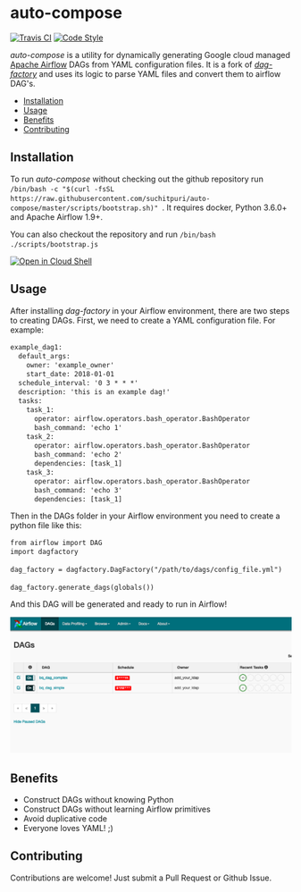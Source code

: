 # auto-compose

[![Travis CI](https://img.shields.io/travis/ajbosco/dag-factory.svg?style=flat-square)](https://travis-ci.com/suchitpuri/auto-compose)
[![Code Style](https://img.shields.io/badge/code%20style-black-000000.svg?style=flat-square)](https://github.com/ambv/black)

*auto-compose* is a utility for dynamically generating Google cloud managed [Apache Airflow](https://cloud.google.com/composer/) DAGs from YAML configuration files. It is a fork of [*dag-factory*](https://github.com/ajbosco/dag-factory) and uses its logic to parse YAML files and convert them to airflow DAG's.

- [Installation](#installation)
- [Usage](#usage)
- [Benefits](#benefits)
- [Contributing](#contributing)
  
## Installation

To run *auto-compose* without checking out the github repository run `/bin/bash -c "$(curl -fsSL  https://raw.githubusercontent.com/suchitpuri/auto-compose/master/scripts/bootstrap.sh)"
`. It requires docker, Python 3.6.0+ and Apache Airflow 1.9+.

You can also checkout the repository and run `/bin/bash ./scripts/bootstrap.js` 

[![Open in Cloud Shell](http://gstatic.com/cloudssh/images/open-btn.svg)](https://console.cloud.google.com/cloudshell/editor?cloudshell_git_repo=https%3A%2F%2Fgithub.com%2Fsuchitpuri%2Fauto-compose&cloudshell_print=cloudshell-run.txt&cloudshell_open_in_editor=bootstrap.sh)


## Usage

After installing *dag-factory* in your Airflow environment, there are two steps to creating DAGs. First, we need to create a YAML configuration file. For example:

```
example_dag1:
  default_args:
    owner: 'example_owner'
    start_date: 2018-01-01
  schedule_interval: '0 3 * * *'
  description: 'this is an example dag!'
  tasks:
    task_1:
      operator: airflow.operators.bash_operator.BashOperator
      bash_command: 'echo 1'
    task_2:
      operator: airflow.operators.bash_operator.BashOperator
      bash_command: 'echo 2'
      dependencies: [task_1]
    task_3:
      operator: airflow.operators.bash_operator.BashOperator
      bash_command: 'echo 3'
      dependencies: [task_1]
```

Then in the DAGs folder in your Airflow environment you need to create a python file like this:

```
from airflow import DAG
import dagfactory

dag_factory = dagfactory.DagFactory("/path/to/dags/config_file.yml")

dag_factory.generate_dags(globals())
```

And this DAG will be generated and ready to run in Airflow!

![screenshot](/img/example_dag.png)

## Benefits

* Construct DAGs without knowing Python
* Construct DAGs without learning Airflow primitives
* Avoid duplicative code
* Everyone loves YAML! ;)

## Contributing

Contributions are welcome! Just submit a Pull Request or Github Issue.


